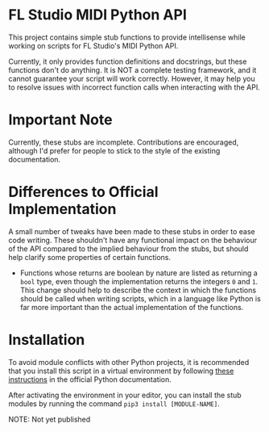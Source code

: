 # FL Studio MIDI Python API

This project contains simple stub functions to provide intellisense while
working on scripts for FL Studio's MIDI Python API.

Currently, it only provides function definitions and docstrings, but these
functions don't do anything. It is NOT a complete testing framework, and it
cannot guarantee your script will work correctly. However, it may help you to
resolve issues with incorrect function calls when interacting with the API.

# Important Note

Currently, these stubs are incomplete. Contributions are encouraged, although
I'd prefer for people to stick to the style of the existing documentation.

# Differences to Official Implementation

A small number of tweaks have been made to these stubs in order to ease code 
writing. These shouldn't have any functional impact on the behaviour of the API
compared to the implied behaviour from the stubs, but should help clarify some
properties of certain functions.

 * Functions whose returns are boolean by nature are listed as returning a 
 `bool` type, even though the implementation returns the integers `0` and `1`.
 This change should help to describe the context in which the functions should 
 be called when writing scripts, which in a language like Python is far more 
 important than the actual implementation of the functions.

# Installation

To avoid module conflicts with other Python projects, it is recommended that 
you install this script in a virtual environment by following 
[these instructions](https://docs.python.org/3/library/venv.html) in the 
official Python documentation.

After activating the environment in your editor, you can install the stub 
modules by running the command `pip3 install [MODULE-NAME]`.

NOTE: Not yet published
